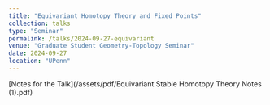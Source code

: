 ```yaml
---
title: "Equivariant Homotopy Theory and Fixed Points"
collection: talks
type: "Seminar"
permalink: /talks/2024-09-27-equivariant
venue: "Graduate Student Geometry-Topology Seminar"
date: 2024-09-27
location: "UPenn"
---
```


[Notes for the Talk](/assets/pdf/Equivariant Stable Homotopy Theory Notes (1).pdf)

